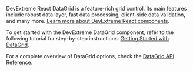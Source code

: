 DevExtreme React DataGrid is a feature-rich grid control. Its main features include robust data layer, fast data processing, client-side data validation, and many more. [Learn more about DevExtreme React components](/Documentation/Guide/React_Components/DevExtreme_React_Components/).
<!--split-->

To get started with the DevExtreme DataGrid component, refer to the following tutorial for step-by-step instructions: [Getting Started with DataGrid](/Documentation/Guide/UI_Components/DataGrid/Getting_Started_with_DataGrid/).

For a complete overview of DataGrid options, check the [DataGrid API Reference](/Documentation/ApiReference/UI_Components/dxDataGrid/).